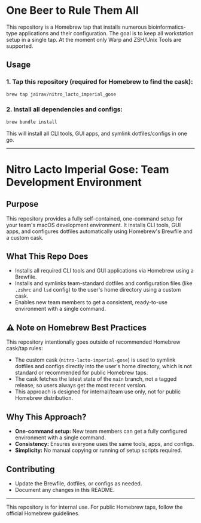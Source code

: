 # One Beer to Rule Them All

This repository is a Homebrew tap that installs numerous bioinformatics-type 
applications and their configuration. The goal is to keep all workstation 
setup in a single tap. At the moment only Warp and ZSH/Unix Tools are supported.

## Usage

### 1. Tap this repository (required for Homebrew to find the cask):
```sh
brew tap jairav/nitro_lacto_imperial_gose
```

### 2. Install all dependencies and configs:
```sh
brew bundle install
```
This will install all CLI tools, GUI apps, and symlink dotfiles/configs in one go.

---

# Nitro Lacto Imperial Gose: Team Development Environment

## Purpose
This repository provides a fully self-contained, one-command setup for your team's macOS development environment. It installs CLI tools, GUI apps, and configures dotfiles automatically using Homebrew's Brewfile and a custom cask.

## What This Repo Does
- Installs all required CLI tools and GUI applications via Homebrew using a Brewfile.
- Installs and symlinks team-standard dotfiles and configuration files (like `.zshrc` and `lsd` config) to the user's home directory using a custom cask.
- Enables new team members to get a consistent, ready-to-use environment with a single command.

## ⚠️ Note on Homebrew Best Practices
This repository intentionally goes outside of recommended Homebrew cask/tap rules:
- The custom cask (`nitro-lacto-imperial-gose`) is used to symlink dotfiles and configs directly into the user's home directory, which is not standard or recommended for public Homebrew taps.
- The cask fetches the latest state of the `main` branch, not a tagged release, so users always get the most recent version.
- This approach is designed for internal/team use only, not for public Homebrew distribution.

## Why This Approach?
- **One-command setup:** New team members can get a fully configured environment with a single command.
- **Consistency:** Ensures everyone uses the same tools, apps, and configs.
- **Simplicity:** No manual copying or running of setup scripts required.

## Contributing
- Update the Brewfile, dotfiles, or configs as needed.
- Document any changes in this README.

---
This repository is for internal use. For public Homebrew taps, follow the official Homebrew guidelines.
